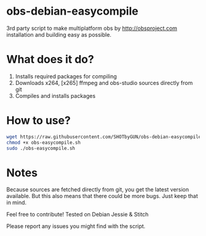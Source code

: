 # obs-debian-easycompile
3rd party script to make multiplatform obs by http://obsproject.com installation and building easy as possible.

# What does it do?

1. Installs required packages for compiling
2. Downloads x264, [x265] ffmpeg and obs-studio sources directly from git
3. Compiles and installs packages


# How to use?

```sh
wget https://raw.githubusercontent.com/SHOTbyGUN/obs-debian-easycompile/master/obs-easycompile.sh
chmod +x obs-easycompile.sh
sudo ./obs-easycompile.sh
```

# Notes

Because sources are fetched directly from git, you get the latest version available.
But this also means that there could be more bugs. Just keep that in mind.

Feel free to contribute!
Tested on Debian Jessie & Stitch

Please report any issues you might find with the script.

